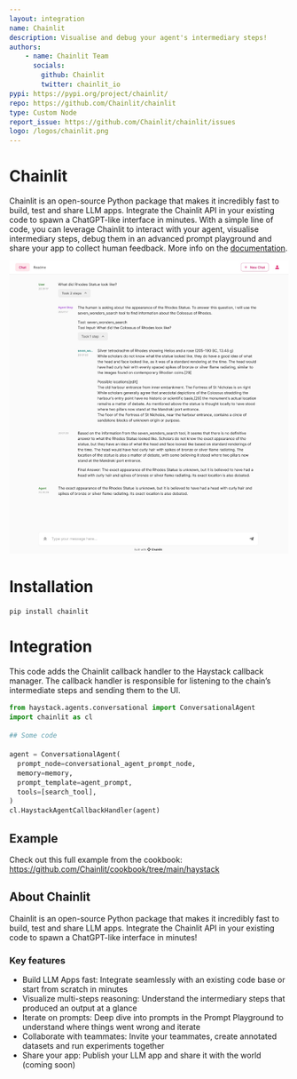 ```yaml
---
layout: integration
name: Chainlit
description: Visualise and debug your agent's intermediary steps!
authors:
    - name: Chainlit Team
      socials:
        github: Chainlit
        twitter: chainlit_io
pypi: https://pypi.org/project/chainlit/
repo: https://github.com/Chainlit/chainlit
type: Custom Node
report_issue: https://github.com/Chainlit/chainlit/issues
logo: /logos/chainlit.png
---
```


# Chainlit

Chainlit is an open-source Python package that makes it incredibly fast to build, test and share LLM apps. Integrate the Chainlit API in your existing code to spawn a ChatGPT-like interface in minutes. With a simple line of code, you can leverage Chainlit to interact with your agent, visualise intermediary steps, debug them in an advanced prompt playground and share your app to collect human feedback. More info on the [documentation](https://docs.chainlit.io/).

![Screenshot](/images/chainlit-haystack.png)

# Installation

```
pip install chainlit
```

# Integration

This code adds the Chainlit callback handler to the Haystack callback manager. The callback handler is responsible for listening to the chain’s intermediate steps and sending them to the UI.

```python
from haystack.agents.conversational import ConversationalAgent
import chainlit as cl

## Some code

agent = ConversationalAgent(
  prompt_node=conversational_agent_prompt_node,
  memory=memory,
  prompt_template=agent_prompt,
  tools=[search_tool],
)
cl.HaystackAgentCallbackHandler(agent)
```


## Example
Check out this full example from the cookbook: https://github.com/Chainlit/cookbook/tree/main/haystack

## About Chainlit
Chainlit is an open-source Python package that makes it incredibly fast to build, test and share LLM apps. Integrate the Chainlit API in your existing code to spawn a ChatGPT-like interface in minutes!

### Key features
- Build LLM Apps fast: Integrate seamlessly with an existing code base or start from scratch in minutes
- Visualize multi-steps reasoning: Understand the intermediary steps that produced an output at a glance
- Iterate on prompts: Deep dive into prompts in the Prompt Playground to understand where things went wrong and iterate
- Collaborate with teammates: Invite your teammates, create annotated datasets and run experiments together
- Share your app: Publish your LLM app and share it with the world (coming soon)
